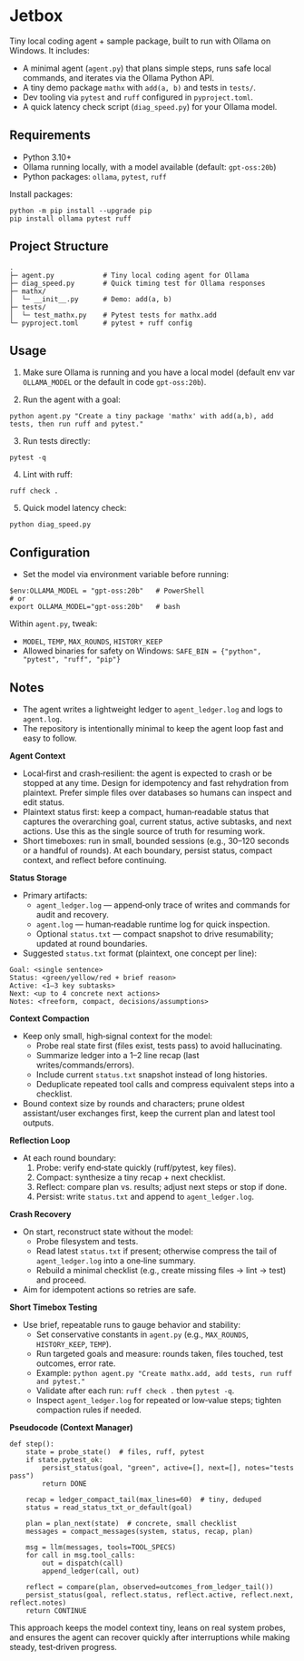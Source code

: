 # Jetbox

Tiny local coding agent + sample package, built to run with Ollama on Windows. It includes:

- A minimal agent (`agent.py`) that plans simple steps, runs safe local commands, and iterates via the Ollama Python API.
- A tiny demo package `mathx` with `add(a, b)` and tests in `tests/`.
- Dev tooling via `pytest` and `ruff` configured in `pyproject.toml`.
- A quick latency check script (`diag_speed.py`) for your Ollama model.

## Requirements

- Python 3.10+
- Ollama running locally, with a model available (default: `gpt-oss:20b`)
- Python packages: `ollama`, `pytest`, `ruff`

Install packages:

```
python -m pip install --upgrade pip
pip install ollama pytest ruff
```

## Project Structure

```
.
├─ agent.py            # Tiny local coding agent for Ollama
├─ diag_speed.py       # Quick timing test for Ollama responses
├─ mathx/
│  └─ __init__.py      # Demo: add(a, b)
├─ tests/
│  └─ test_mathx.py    # Pytest tests for mathx.add
└─ pyproject.toml      # pytest + ruff config
```

## Usage

1) Make sure Ollama is running and you have a local model (default env var `OLLAMA_MODEL` or the default in code `gpt-oss:20b`).

2) Run the agent with a goal:

```
python agent.py "Create a tiny package 'mathx' with add(a,b), add tests, then run ruff and pytest."
```

3) Run tests directly:

```
pytest -q
```

4) Lint with ruff:

```
ruff check .
```

5) Quick model latency check:

```
python diag_speed.py
```

## Configuration

- Set the model via environment variable before running:

```
$env:OLLAMA_MODEL = "gpt-oss:20b"   # PowerShell
# or
export OLLAMA_MODEL="gpt-oss:20b"   # bash
```

Within `agent.py`, tweak:

- `MODEL`, `TEMP`, `MAX_ROUNDS`, `HISTORY_KEEP`
- Allowed binaries for safety on Windows: `SAFE_BIN = {"python", "pytest", "ruff", "pip"}`

## Notes

- The agent writes a lightweight ledger to `agent_ledger.log` and logs to `agent.log`.
- The repository is intentionally minimal to keep the agent loop fast and easy to follow.

**Agent Context**
- Local‑first and crash‑resilient: the agent is expected to crash or be stopped at any time. Design for idempotency and fast rehydration from plaintext. Prefer simple files over databases so humans can inspect and edit status.
- Plaintext status first: keep a compact, human‑readable status that captures the overarching goal, current status, active subtasks, and next actions. Use this as the single source of truth for resuming work.
- Short timeboxes: run in small, bounded sessions (e.g., 30–120 seconds or a handful of rounds). At each boundary, persist status, compact context, and reflect before continuing.

**Status Storage**
- Primary artifacts:
  - `agent_ledger.log` — append‑only trace of writes and commands for audit and recovery.
  - `agent.log` — human‑readable runtime log for quick inspection.
  - Optional `status.txt` — compact snapshot to drive resumability; updated at round boundaries.
- Suggested `status.txt` format (plaintext, one concept per line):

```
Goal: <single sentence>
Status: <green/yellow/red + brief reason>
Active: <1–3 key subtasks>
Next: <up to 4 concrete next actions>
Notes: <freeform, compact, decisions/assumptions>
```

**Context Compaction**
- Keep only small, high‑signal context for the model:
  - Probe real state first (files exist, tests pass) to avoid hallucinating.
  - Summarize ledger into a 1–2 line recap (last writes/commands/errors).
  - Include current `status.txt` snapshot instead of long histories.
  - Deduplicate repeated tool calls and compress equivalent steps into a checklist.
- Bound context size by rounds and characters; prune oldest assistant/user exchanges first, keep the current plan and latest tool outputs.

**Reflection Loop**
- At each round boundary:
  1) Probe: verify end‑state quickly (ruff/pytest, key files).
  2) Compact: synthesize a tiny recap + next checklist.
  3) Reflect: compare plan vs. results; adjust next steps or stop if done.
  4) Persist: write `status.txt` and append to `agent_ledger.log`.

**Crash Recovery**
- On start, reconstruct state without the model:
  - Probe filesystem and tests.
  - Read latest `status.txt` if present; otherwise compress the tail of `agent_ledger.log` into a one‑line summary.
  - Rebuild a minimal checklist (e.g., create missing files → lint → test) and proceed.
- Aim for idempotent actions so retries are safe.

**Short Timebox Testing**
- Use brief, repeatable runs to gauge behavior and stability:
  - Set conservative constants in `agent.py` (e.g., `MAX_ROUNDS`, `HISTORY_KEEP`, `TEMP`).
  - Run targeted goals and measure: rounds taken, files touched, test outcomes, error rate.
  - Example: `python agent.py "Create mathx.add, add tests, run ruff and pytest."`
  - Validate after each run: `ruff check .` then `pytest -q`.
  - Inspect `agent_ledger.log` for repeated or low‑value steps; tighten compaction rules if needed.

**Pseudocode (Context Manager)**
```
def step():
    state = probe_state()  # files, ruff, pytest
    if state.pytest_ok:
        persist_status(goal, "green", active=[], next=[], notes="tests pass")
        return DONE

    recap = ledger_compact_tail(max_lines=60)  # tiny, deduped
    status = read_status_txt_or_default(goal)

    plan = plan_next(state)  # concrete, small checklist
    messages = compact_messages(system, status, recap, plan)

    msg = llm(messages, tools=TOOL_SPECS)
    for call in msg.tool_calls:
        out = dispatch(call)
        append_ledger(call, out)

    reflect = compare(plan, observed=outcomes_from_ledger_tail())
    persist_status(goal, reflect.status, reflect.active, reflect.next, reflect.notes)
    return CONTINUE
```

This approach keeps the model context tiny, leans on real system probes, and ensures the agent can recover quickly after interruptions while making steady, test‑driven progress.
